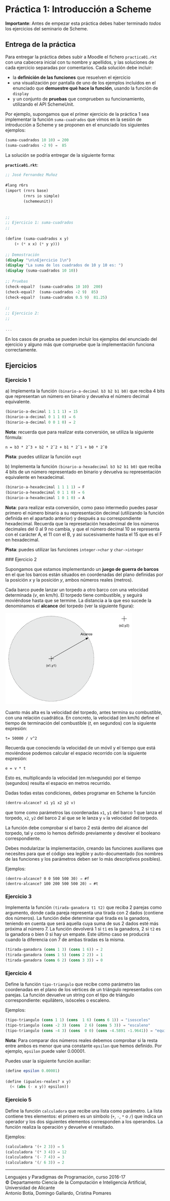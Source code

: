 # Práctica 1: Introducción a Scheme

**Importante**: Antes de empezar esta práctica debes haber terminado
  *todos* los ejercicios del seminario de Scheme.

## Entrega de la práctica

Para entregar la práctica debes subir a Moodle el fichero
`practica01.rkt` con una cabecera inicial con tu nombre y apellidos, y
las soluciones de cada ejercicio separadas por comentarios. Cada
solución debe incluir:

- la **definición de las funciones** que resuelven el ejercicio
- una visualización por pantalla de uno de los ejemplos incluidos en
  el enunciado que **demuestre qué hace la función**, usando la
  función de `display`
- y un conjunto de **pruebas** que comprueben su funcionamiento,
  utilizando el API SchemeUnit.

Por ejemplo, supongamos que el primer ejercicio de la práctica 1 sea
implementar la función `suma-cuadrados` que vimos en la sesión de
introducción a Scheme y se proponen en el enunciado los siguientes
ejemplos:

```scheme
(suma-cuadrados 10 10) ⇒ 200
(suma-cuadrados -2 9) ⇒  85
```

La solución se podría entregar de la siguiente forma:

**`practica01.rkt`**:

```scheme
;; José Fernandez Muñoz

#lang r6rs
(import (rnrs base)
        (rnrs io simple)
        (schemeunit))


;;
;; Ejercicio 1: suma-cuadrados
;;

(define (suma-cuadrados x y)
    (+ (* x x) (* y y)))

;; Demostración
(display "\n\nEjercicio 1\n")
(display "La suma de los cuadrados de 10 y 10 es: ")
(display (suma-cuadrados 10 10))

;; Pruebas
(check-equal?  (suma-cuadrados 10 10)  200)
(check-equal?  (suma-cuadrados -2 9)  85)
(check-equal?  (suma-cuadrados 0.5 9)  81.25)

;;
;; Ejercicio 2:
;;

...

```

En los casos de prueba se pueden incluir los ejemplos del enunciado
del ejercicio y alguno más que compruebe que la implementación
funciona correctamente.

## Ejercicios

### Ejercicio 1

a) Implementa la función `(binario-a-decimal b3 b2 b1 b0)` que reciba
4 bits que representan un número en binario y devuelva el número
decimal equivalente.

```scheme
(binario-a-decimal 1 1 1 1) ⇒ 15
(binario-a-decimal 0 1 1 0) ⇒ 6
(binario-a-decimal 0 0 1 0) ⇒ 2
```

**Nota**: recuerda que para realizar esta conversión, se utiliza la siguiente fórmula:

```
n = b3 * 2ˆ3 + b2 * 2ˆ2 + b1 * 2ˆ1 + b0 * 2ˆ0
```

**Pista**: puedes utilizar la función `expt`


b) Implementa la función `(binario-a-hexadecimal b3 b2 b1 b0)` que
reciba 4 bits de un número representado en binario y devuelva su
representación equivalente en hexadecimal.

```scheme
(binario-a-hexadecimal 1 1 1 1) ⇒ F
(binario-a-hexadecimal 0 1 1 0) ⇒ 6
(binario-a-hexadecimal 1 0 1 0) ⇒ A
```

**Nota**: para realizar esta conversión, como paso intermedio puedes pasar
primero el número binario a su representación decimal (utilizando la
función definida en el apartado anterior) y después a su
correspondiente hexadecimal. Recuerda que la represetación hexadecimal
de los números decimales del 0 al 9 no cambia, y que el número decimal
10 se representa con el carácter A, el 11 con el B, y asi
sucesivamente hasta el 15 que es el F en hexadecimal.

**Pista**: puedes utilizar las funciones `integer->char` y `char->integer`

### Ejercicio 2

Supongamos que estamos implementando un **juego de guerra de barcos** en
el que los barcos están situados en coordenadas del plano definidas
por la posición _x_ y la posición _y_, ambos números reales (metros).

Cada barco puede lanzar un torpedo a otro barco con una velocidad
determinada (_v_, en km/h). El torpedo tiene combustible, y seguirá
moviéndose hasta que se termine. La distancia a la que eso sucede la
denominamos el **alcance** del torpedo (ver la siguiente figura):

<img src="imagenes/barcos.png" width="400px"/>

Cuanto más alta es la velocidad del torpedo, antes termina su
combustible, con una relación cuadrática. En concreto, la velocidad
(en km/h) define el tiempo de terminación del combustible (_t_, en
segundos) con la siguiente expresión:

```
t= 50000 / v^2
```

Recuerda que conociendo la velocidad de un móvil y el tiempo que está
moviéndose podemos calcular el espacio recorrido con la siguiente
expresión:

```
e = v * t
```

Esto es, multiplicando la velocidad (en m/segundo) por el tiempo
(segundos) resulta el espacio en metros recurrido.

Dadas todas estas condiciones, debes programar en Scheme la función 

```scheme
(dentro-alcance? x1 y1 x2 y2 v)
```

que tome como parámetros las coordenadas `x1`, `y1` del barco 1 que lanza
el torpedo, `x2`, `y2` del barco 2 al que se le lanza y `v` la velocidad
del torpedo. 

La función debe comprobar si el barco 2 está dentro del alcance del
torpedo, tal y como lo hemos definido previamente y devolver el 
booleano correspondiente.

Debes modularizar la implementación, creando las funciones auxiliares
que necesites para que el código sea legible y auto-documentado (los
nombres de las funciones y los parámetros deben ser lo más
descriptivos posibles).

Ejemplos:

```
(dentro-alcance? 0 0 500 500 30) ⇒ #f
(dentro-alcance? 100 200 500 500 20) ⇒ #t
```

### Ejercicio 3

Implementa la función `(tirada-ganadora t1 t2)` que reciba 2 parejas
como argumento, donde cada pareja representa una tirada con 2 dados
(contiene dos números). La función debe determinar qué tirada es la
ganadora, teniendo en cuenta que será aquella cuya suma de sus 2 dados
esté más próxima al número 7. La función devolverá 1 si `t1` es la
ganadora, 2 si `t2` es la ganadora o bien 0 si hay un empate. Este
último caso se producirá cuando la diferencia con 7 de ambas tiradas
es la misma.

```scheme
(tirada-ganadora (cons 1 3) (cons 1 6)) ⇒ 2
(tirada-ganadora (cons 1 5) (cons 2 2)) ⇒ 1
(tirada-ganadora (cons 6 2) (cons 3 3)) ⇒ 0
```

### Ejercicio 4

Define la función `tipo-triangulo` que recibe como parámetro las
coordenadas en el plano de los vértices de un triángulo representados
con parejas. La función devuelve un string con el tipo de triángulo
correspondiente: equilátero, isósceles o escaleno.


Ejemplos:

```scheme
(tipo-triangulo (cons 1 1) (cons  1 6) (cons 6 1)) ⇒ "isosceles"
(tipo-triangulo (cons -2 3) (cons  2 6) (cons 5 3)) ⇒ "escaleno"
(tipo-triangulo (cons -4 3) (cons  0 0) (cons -4.5891 -1.9641)) ⇒ "equilatero"
```

**Nota**: Para comparar dos números reales debemos comprobar si la
resta entre ambos es menor que una constante `epsilon` que hemos
definido. Por ejemplo, `epsilon` puede valer 0.00001.

Puedes usar la siguiente función auxiliar:

```scheme
(define epsilon 0.00001)

(define (iguales-reales? x y)
  (< (abs (- x y)) epsilon))
```

### Ejercicio 5


Define la función `calculadora` que recibe una lista como
parámetro. La lista contiene tres elementos: el primero es un símbolo
(`+`, `-`, `*` o `/`) que indica un operador y los dos siguientes
elementos corresponden a los operandos. La función realiza la
operación y devuelve el resultado.


Ejemplos:

```scheme
(calculadora '(+ 2 3)) ⇒ 5
(calculadora '(* 3 4)) ⇒ 12
(calculadora '(- 7 4)) ⇒ 3
(calculadora '(/ 6 3)) ⇒ 2
```

----

Lenguajes y Paradigmas de Programación, curso 2016-17  
© Departamento Ciencia de la Computación e Inteligencia Artificial, Universidad de Alicante  
Antonio Botía, Domingo Gallardo, Cristina Pomares
